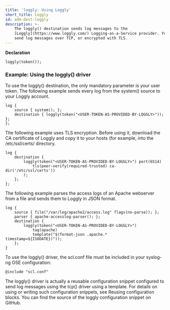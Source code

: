 ```yaml
---
title: 'loggly: Using Loggly'
short_title: Loggly
id: adm-dest-loggly
description: >-
    The loggly() destination sends log messages to the
    [Loggly](https://www.loggly.com/) Logging-as-a-Service provider. You can
    send log messages over TCP, or encrypted with TLS.
---
```


**Declaration**

```config
loggly(token());
```

### Example: Using the loggly() driver

To use the loggly() destination, the only mandatory parameter is your
user token. The following example sends every log from the system()
source to your Loggly account.

```config
log {
    source { system(); };
    destination { loggly(token("<USER-TOKEN-AS-PROVIDED-BY-LOGGLY>")); };
};
```

The following example uses TLS encryption. Before using it, download the
CA certificate of Loggly and copy it to your hosts (for example, into
the /etc/ssl/certs/ directory.

```config
log {
    destination {
        loggly(token("<USER-TOKEN-AS-PROVIDED-BY-LOGGLY>") port(6514)
            tls(peer-verify(required-trusted) ca-dir('/etc/ssl/certs'))
        );
    };
};
```

The following example parses the access logs of an Apache webserver from
a file and sends them to Loggly in JSON format.

```config
log {
    source { file("/var/log/apache2/access.log" flags(no-parse)); };
    parser { apache-accesslog-parser(); };
    destination {
        loggly(token("<USER-TOKEN-AS-PROVIDED-BY-LOGGLY>")
            tag(apache)
            template("$(format-json .apache.* timestamp=${ISODATE})"));
    };
}
```

To use the loggly() driver, the scl.conf file must be included in your
syslog-ng OSE configuration:

```config
@include "scl.conf"
```

The loggly() driver is actually a reusable configuration snippet
configured to send log messages using the tcp() driver using a template.
For details on using or writing such configuration snippets, see
Reusing configuration blocks. You can find the source of
the loggly configuration snippet on GitHub.
